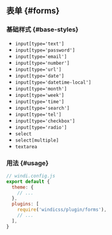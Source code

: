 ## 表单 {#forms}

### 基础样式 {#base-styles}

- `input[type='text']`
- `input[type='password']`
- `input[type='email']`
- `input[type='number']`
- `input[type='url']`
- `input[type='date']`
- `input[type='datetime-local']`
- `input[type='month']`
- `input[type='week']`
- `input[type='time']`
- `input[type='search']`
- `input[type='tel']`
- `input[type='checkbox']`
- `input[type='radio']`
- `select`
- `select[multiple]`
- `textarea`

### 用法 {#usage}

```js
// windi.config.js
export default {
  theme: {
    // ...
  },
  plugins: [
    require('windicss/plugin/forms'),
    // ...
  ],
}
```
